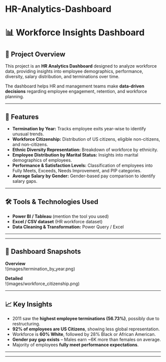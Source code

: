 # HR-Analytics-Dashboard

# 📊 Workforce Insights Dashboard

## 📌 Project Overview
This project is an **HR Analytics Dashboard** designed to analyze workforce data, providing insights into employee demographics, performance, diversity, salary distribution, and terminations over time.  

The dashboard helps HR and management teams make **data-driven decisions** regarding employee engagement, retention, and workforce planning.

---

## 🚀 Features
- **Termination by Year:** Tracks employee exits year-wise to identify unusual trends.  
- **Workforce Citizenship:** Distribution of US citizens, eligible non-citizens, and non-citizens.  
- **Ethnic Diversity Representation:** Breakdown of workforce by ethnicity.  
- **Employee Distribution by Marital Status:** Insights into marital demographics of employees.  
- **Performance & Satisfaction Levels:** Classification of employees into Fully Meets, Exceeds, Needs Improvement, and PIP categories.  
- **Average Salary by Gender:** Gender-based pay comparison to identify salary gaps.

---

## 🛠️ Tools & Technologies Used
- **Power BI / Tableau** (mention the tool you used)  
- **Excel / CSV dataset** (HR workforce dataset)  
- **Data Cleaning & Transformation:** Power Query / Excel   

---

---

## 📸 Dashboard Snapshots
**Overview**  
!(images/termination_by_year.png)

**Detailed**  
!(images/workforce_citizenship.png)




---

## 📈 Key Insights
- 2011 saw the **highest employee terminations (56.73%)**, possibly due to restructuring.  
- **92% of employees are US Citizens**, showing less global representation.  
- Workforce is **60% White**, followed by 28% Black or African American.  
- **Gender pay gap exists** – Males earn ~6K more than females on average.  
- Majority of employees **fully meet performance expectations**.

---


---


